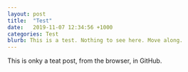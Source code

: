 ```yaml
---
layout: post
title:  "Test"
date:   2019-11-07 12:34:56 +1000
categories: Test
blurb: This is a test. Nothing to see here. Move along.
---
```


This is onky a teat post, from the browser, in GitHub.
